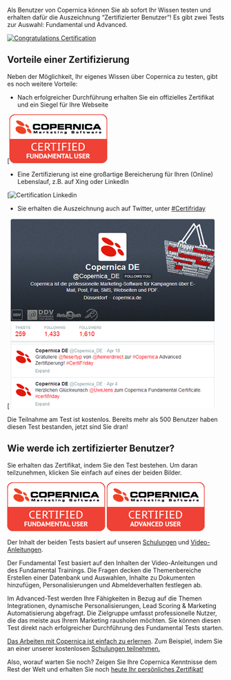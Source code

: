 Als Benutzer von Copernica können Sie ab sofort Ihr Wissen testen und
erhalten dafür die Auszeichnung “Zertifizierter Benutzer”! Es gibt zwei
Tests zur Auswahl: Fundamental und Advanced.

[![Congratulations
Certification](../images/CongratulationsFundamental.png)](https://www.copernica.com/de/support/copernica-training "Training Copernica")

Vorteile einer Zertifizierung
-----------------------------

Neben der Möglichkeit, Ihr eigenes Wissen über Copernica zu testen, gibt
es noch weitere Vorteile:

-   Nach erfolgreicher Durchführung erhalten Sie ein offizielles
    Zertifikat und ein Siegel für Ihre Webseite

[![](../images/certified-fundamental-user.png "Certify!")

-   Eine Zertifizierung ist eine großartige Bereicherung für Ihren
    (Online) Lebenslauf, z.B. auf Xing oder LinkedIn

[![Certification
Linkedin](../images/LinkedinCertification.jpg "Linkedin Copernica")

-   Sie erhalten die Auszeichnung auch auf Twitter, unter
    [\#Certifriday](https://twitter.com/search?q=certifriday "Certifriday")

[![Certifriday](../images/Twitter_DE.png "Certifriday")

Die Teilnahme am Test ist kostenlos. Bereits mehr als 500 Benutzer haben
diesen Test bestanden, jetzt sind Sie dran!

Wie werde ich zertifizierter Benutzer?
--------------------------------------

Sie erhalten das Zertifikat, indem Sie den Test bestehen. Um daran
teilzunehmen, klicken Sie einfach auf eines der beiden Bilder.

[![](../images/certified-fundamental-user.png)](https://training.copernica.com/AnmeldungTest_DE "participate in a test")
![](../images/certified-advanced-user.png)

Der Inhalt der beiden Tests basiert auf unseren
[Schulungen](https://www.copernica.com/de/support/copernica-training "Schulungen")
und
[Video-Anleitungen](https://www.copernica.com/de/support/videos "Video-Anleitungen").

Der Fundamental Test basiert auf den Inhalten der Video-Anleitungen und
des Fundamental Trainings. Die Fragen decken die Themenbereiche
Erstellen einer Datenbank und Auswahlen, Inhalte zu Dokumenten
hinzufügen, Personalisierungen und Abmeldeverhalten festlegen ab.

Im Advanced-Test werden Ihre Fähigkeiten in Bezug auf die Themen
Integrationen, dynamische Personalisierungen, Lead Scoring & Marketing
Automatisierung abgefragt. Die Zielgruppe umfasst professionelle Nutzer,
die das meiste aus Ihrem Marketing rausholen möchten. Sie können diesen
Test direkt nach erfolgreicher Durchführung des Fundamental Tests
starten.

[Das Arbeiten mit Copernica ist einfach zu
erlernen](https://www.copernica.com/de/blog/learning-how-to-use-copernica "Learning how to use Copernica").
Zum Beispiel, indem Sie an einer unserer kostenlosen [Schulungen
teilnehmen.](https://www.copernica.com/de/support/copernica-training "training")

Also, worauf warten Sie noch? Zeigen Sie Ihre Copernica Kenntnisse dem
Rest der Welt und erhalten Sie noch [heute Ihr persönliches
Zertifikat!](https://training.copernica.com/AnmeldungTest_DE "Certify")
